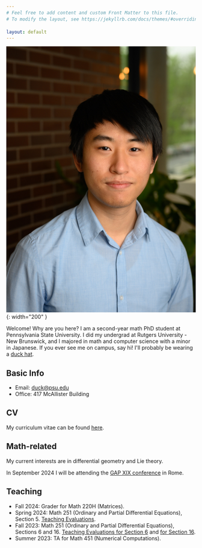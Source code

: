 ```yaml
---
# Feel free to add content and custom Front Matter to this file.
# To modify the layout, see https://jekyllrb.com/docs/themes/#overriding-theme-defaults

layout: default
---
```


![a picture of me](DSC_1230.jpg "Sangjun Ko"){: width="200" }

Welcome! Why are you here? I am a second-year math PhD student at Pennsylvania State University.  I did my undergrad at Rutgers University - New Brunswick, and I majored in math and computer science with a minor in Japanese. If you ever see me on campus, say hi! I'll probably be wearing a [duck hat](pic_duck.jpg).  

## Basic Info

- Email: <duck@psu.edu>
- Office: 417 McAllister Building

## CV

My curriculum vitae can be found [here](cv.pdf). 

## Math-related

My current interests are in differential geometry and Lie theory. 

In September 2024 I will be attending the [GAP XIX conference](https://www1.mat.uniroma1.it/~fiorenza/GAP-Rome/GAP-XIX-2024-Rome.html) in Rome. 

## Teaching

- Fall 2024: Grader for Math 220H (Matrices).
- Spring 2024: Math 251 (Ordinary and Partial Differential Equations), Section 5. [Teaching Evaluations](SEEQInstructorReport_SP24Section5.pdf).
- Fall 2023: Math 251 (Ordinary and Partial Differential Equations), Sections 6 and 16. [Teaching Evaluations for Section 6](SEEQInstructorReport_FA23Section6.pdf) and [for Section 16](SEEQInstructorReport_FA23Section16.pdf).
- Summer 2023: TA for Math 451 (Numerical Computations).